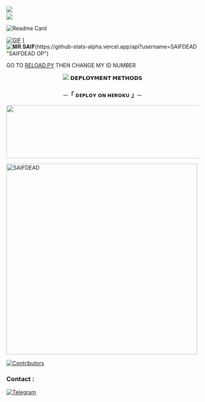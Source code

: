 <img src="https://user-images.githubusercontent.com/73097560/115834477-dbab4500-a447-11eb-908a-139a6edaec5c.gif"> 
<img src="https://camo.githubusercontent.com/82291b0fe831bfc6781e07fc5090cbd0a8b912bb8b8d4fec0696c881834f81ac/68747470733a2f2f70726f626f742e6d656469612f394575424971676170492e676966" width="800" height="3">
<img src="https://user-images.githubusercontent.com/73097560/115834477-dbab4500-a447-11eb-908a-139a6edaec5c.gif">

![Readme Card](https://github-readme-stats.vercel.app/api/pin/?username=SAIFDEAD&repo=MUSIC1&theme=flag-india)

[![GIF](https://github.com/SAIFDEAD/MUSIC1/blob/main/SAIFDEAD.gif)](https://github.com/SAIFDEAD)
   [![𝐌𝐑.𝐒𝐀𝐈𝐅(https://github-stats-alpha.vercel.app/api?username=SAIFDEAD "SAIFDEAD OP")](https://github-stats-alpha.vercel.app/api?username=SAIFDEAD "SAIFDEAD")





GO TO [RELOAD.PY](https://github.com/SAIFDEAD/DAXXMUSIC/blob/Master/DAXXMUSIC/plugins/tools/reload.py) THEN CHANGE MY ID NUMBER 

<p align="center">
  <img src="https://te.legra.ph/file/358f10a958b40b8984d07.jpg>
</p>

<p align="center">
<b>𝗗𝗘𝗣𝗟𝗢𝗬𝗠𝗘𝗡𝗧 𝗠𝗘𝗧𝗛𝗢𝗗𝗦</b>
</p>

<h3 align="center">
    ─「 ᴅᴇᴩʟᴏʏ ᴏɴ ʜᴇʀᴏᴋᴜ 」─
</h3>

<p align="center"><a href="https://dashboard.heroku.com/new?template=https://github.com/SAIFDEAD/MUSIC1"> <img src="https://img.shields.io/badge/Deploy%20On%20Heroku-green?style=for-the-badge&logo=heroku" width="520" height="138.45"/></a></p>

<p><img width="500" align="center" src="https://github-readme-stats.vercel.app/api/top-langs?username=SAIFDEAD&show_icons=true&locale=en&layout=compact" alt="SAIFDEAD" /></p>

[![Contributors](https://contrib.rocks/image?repo=SAIFDEAD/MUSIC1)](https://github.com/SAIFDEAD/MUSIC1/graphs/contributors)

### Contact :
<a href="https://t.me/SAIFHELPG"><img title="Telegram" src="https://img.shields.io/badge/Telegram-%23000000.svg?&style=for-the-badge&logo=telegram&logoColor=61DAFB"></a>

